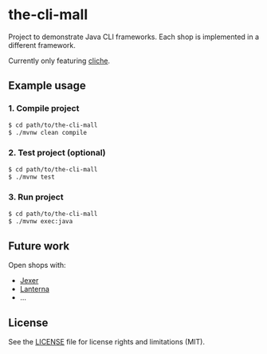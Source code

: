 # the-cli-mall

Project to demonstrate Java CLI frameworks. Each shop is implemented in a different framework.

Currently only featuring [cliche](https://code.google.com/archive/p/cliche/).

## Example usage

### 1. Compile project

```bash
$ cd path/to/the-cli-mall
$ ./mvnw clean compile
```

### 2. Test project (optional)

```bash
$ cd path/to/the-cli-mall
$ ./mvnw test
```

### 3. Run project

```bash
$ cd path/to/the-cli-mall
$ ./mvnw exec:java
```

## Future work

Open shops with:

* [Jexer](https://jexer.sourceforge.io/)
* [Lanterna](https://github.com/mabe02/lanterna)
* ...

## License

See the [LICENSE](LICENSE.md) file for license rights and limitations (MIT).
